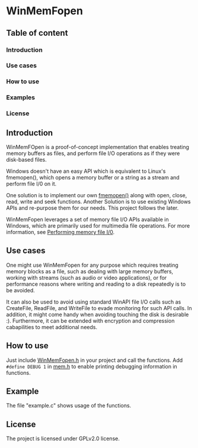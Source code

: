 # WinMemFopen

## Table of content 
###   Introduction 
###   Use cases 
###   How to use 
###   Examples
###   License 


## Introduction 
WinMemFOpen is a proof-of-concept implementation that enables treating memory buffers as files, and perform file I/O operations as if they were disk-based files. 

Windows doesn't have an easy API which is equivalent to Linux's fmemopen(), which opens a memory buffer or a string as a stream and perform file I/0 on it. 

One solution is to implement our own [fmemopen()](http://man7.org/linux/man-pages/man3/fmemopen.3.html) along with open, close, read, write and seek functions.
Another Solution is to use existing Windows APIs and re-purpose them for our needs. This project follows the later. 

WinMemFopen leverages a set of memory file I/O APIs available in Windows, which are primarily used for multimedia file operations. For more information, see [Performing memory file I/0](https://docs.microsoft.com/en-us/windows/win32/multimedia/performing-memory-file-i-o). 

## Use cases 
One might use WinMemFopen for any purpose which requires treating memory blocks as a file, such as dealing with large memory buffers, working with streams (such as audio or video applications), or for performance reasons where writing and reading to a disk repeatedly is to be avoided.  

It can also be used to avoid using standard WinAPI file I/O calls such as CreateFile, ReadFile, and WriteFile to evade monitoring for such API calls. In addition, it might come handy when avoiding touching the disk is desirable :). Furthermore, it can be extended with encryption and compression cabapilities to meet additional needs. 

## How to use 
Just include [WinMemFopen.h](src/WinMemFopen.h) in your project and call the functions. 
Add `#define DEBUG 1` in [mem.h](src/mem.h) to enable printing debugging information in functions. 

## Example
The file "example.c" shows usage of the functions.

## License 
The project is licensed under GPLv2.0 license. 